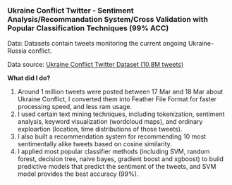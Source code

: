 ### Ukraine Conflict Twitter - Sentiment Analysis/Recommandation System/Cross Validation with Popular Classification Techniques (99% ACC)

Data: Datasets contain tweets monitoring the current ongoing Ukraine-Russia conflict. 

Data source: [Ukraine Conflict Twitter Dataset (10.8M tweets)](https://www.kaggle.com/datasets/bwandowando/ukraine-russian-crisis-twitter-dataset-1-2-m-rows/code)

**What did I do?**
1. Around 1 million tweets were posted between 17 Mar and 18 Mar about Ukraine Conflict, I converted them into Feather File Format for faster processing speed, and less ram usage.
2. I used certain text mining techniques, including tokenization, sentiment analysis, keyword visualization (wordcloud maps), and ordinary exploartion (location, time distributions of those tweets).
3. I also built a recommendation system for recommending 10 most sentimentally alike tweets based on cosine similarity.
4. I applied most popular classifier methods (including SVM, random forest, decision tree, naive bayes, gradient boost and xgboost) to build predictive models that predict the sentiment of the tweets, and SVM model provides the best accuracy (99%).
